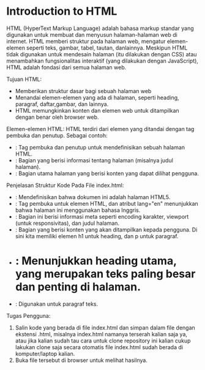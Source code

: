 # Introduction to HTML

HTML (HyperText Markup Language) adalah bahasa markup standar yang digunakan untuk membuat dan menyusun halaman-halaman web di internet. HTML memberi struktur pada halaman web, mengatur elemen-elemen seperti teks, gambar, tabel, tautan, danlainnya. Meskipun HTML tidak digunakan untuk mendesain halaman (itu dilakukan dengan CSS) atau menambahkan fungsionalitas interaktif (yang dilakukan dengan JavaScript), HTML adalah fondasi dari semua halaman web.

Tujuan HTML:
- Memberikan struktur dasar bagi sebuah halaman web
- Menandai elemen-elemen yang ada di halaman, seperti heading, paragraf, daftar,gambar, dan lainnya.
- HTML memungkinkan konten dan elemen web untuk ditampilkan dengan benar oleh browser web.

Elemen-elemen HTML:
HTML terdiri dari elemen yang ditandai dengan tag pembuka dan penutup. Sebagai contoh:
- <html>: Tag pembuka dan penutup untuk mendefinisikan sebuah halaman HTML.
- <head>: Bagian yang berisi informasi tentang halaman (misalnya judul halaman).
- <body>: Bagian utama halaman yang berisi konten yang dapat dilihat pengguna.

Penjelasan Struktur Kode Pada File index.html:
- <!DOCTYPE html>: Mendefinisikan bahwa dokumen ini adalah halaman HTML5.
- <html lang="en">: Tag pembuka untuk elemen HTML, dan atribut lang="en" menunjukkan bahwa halaman ini menggunakan bahasa Inggris.
- <head>: Bagian ini berisi informasi meta seperti encoding karakter, viewport (untuk responsivitas), dan judul halaman.
- <body>: Bagian yang berisi konten yang akan ditampilkan kepada pengguna. Di sini kita memiliki elemen h1 untuk heading, dan p untuk paragraf.
- <h1>: Menunjukkan heading utama, yang merupakan teks paling besar dan penting di halaman.
- <p>: Digunakan untuk paragraf teks.

Tugas Pengguna:
1. Salin kode yang berada di file index.html dan simpan dalam file dengan ekstensi .html, misalnya index.html namanya terserah kalian saja ya, atau jika kalian sudah tau cara untuk clone repository ini kalian cukup lakukan clone saja secara otomatis file index.html sudah berada di komputer/laptop kalian.
2. Buka file tersebut di browser untuk melihat hasilnya.




